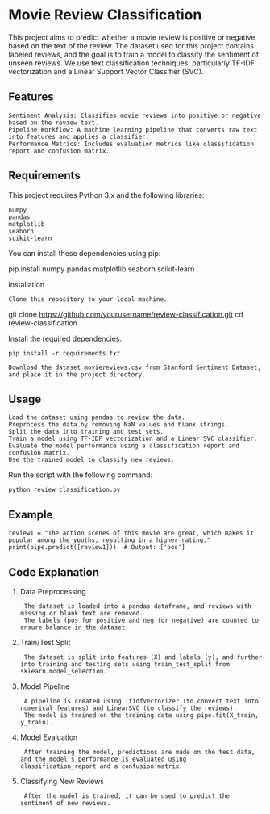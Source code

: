 # Movie Review Classification

This project aims to predict whether a movie review is positive or negative based on the text of the review. The dataset used for this project contains labeled reviews, and the goal is to train a model to classify the sentiment of unseen reviews. We use text classification techniques, particularly TF-IDF vectorization and a Linear Support Vector Classifier (SVC).
## Features

    Sentiment Analysis: Classifies movie reviews into positive or negative based on the review text.
    Pipeline Workflow: A machine learning pipeline that converts raw text into features and applies a classifier.
    Performance Metrics: Includes evaluation metrics like classification report and confusion matrix.

## Requirements

This project requires Python 3.x and the following libraries:

    numpy
    pandas
    matplotlib
    seaborn
    scikit-learn

You can install these dependencies using pip:

pip install numpy pandas matplotlib seaborn scikit-learn

Installation

    Clone this repository to your local machine.

git clone https://github.com/yourusername/review-classification.git
cd review-classification

Install the required dependencies.

    pip install -r requirements.txt

    Download the dataset moviereviews.csv from Stanford Sentiment Dataset, and place it in the project directory.

## Usage

    Load the dataset using pandas to review the data.
    Preprocess the data by removing NaN values and blank strings.
    Split the data into training and test sets.
    Train a model using TF-IDF vectorization and a Linear SVC classifier.
    Evaluate the model performance using a classification report and confusion matrix.
    Use the trained model to classify new reviews.

Run the script with the following command:

    python review_classification.py

## Example

    review1 = "The action scenes of this movie are great, which makes it popular among the youths, resulting in a higher rating."
    print(pipe.predict([review1]))  # Output: ['pos']

## Code Explanation
1. Data Preprocessing

        The dataset is loaded into a pandas dataframe, and reviews with missing or blank text are removed.
        The labels (pos for positive and neg for negative) are counted to ensure balance in the dataset.

2. Train/Test Split

        The dataset is split into features (X) and labels (y), and further into training and testing sets using train_test_split from sklearn.model_selection.

3. Model Pipeline

        A pipeline is created using TfidfVectorizer (to convert text into numerical features) and LinearSVC (to classify the reviews).
        The model is trained on the training data using pipe.fit(X_train, y_train).

4. Model Evaluation

        After training the model, predictions are made on the test data, and the model's performance is evaluated using classification_report and a confusion matrix.

5. Classifying New Reviews

        After the model is trained, it can be used to predict the sentiment of new reviews.
